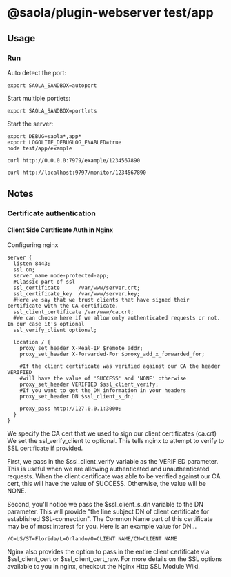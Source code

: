 # @saola/plugin-webserver test/app

## Usage

### Run

Auto detect the port:

```
export SAOLA_SANDBOX=autoport
```

Start multiple portlets:

```
export SAOLA_SANDBOX=portlets
```

Start the server:

```shell
export DEBUG=saola*,app*
export LOGOLITE_DEBUGLOG_ENABLED=true
node test/app/example
```

```curl
curl http://0.0.0.0:7979/example/1234567890
```

```curl
curl http://localhost:9797/monitor/1234567890
```

## Notes

### Certificate authentication

#### Client Side Certificate Auth in Nginx

Configuring nginx

```
server {
  listen 8443;
  ssl on;
  server_name node-protected-app;
  #Classic part of ssl
  ssl_certificate      /var/www/server.crt;
  ssl_certificate_key  /var/www/server.key;
  #Here we say that we trust clients that have signed their certificate with the CA certificate.
  ssl_client_certificate /var/www/ca.crt;
  #We can choose here if we allow only authenticated requests or not. In our case it's optional
  ssl_verify_client optional;

  location / {
    proxy_set_header X-Real-IP $remote_addr;
    proxy_set_header X-Forwarded-For $proxy_add_x_forwarded_for;

    #If the client certificate was verified against our CA the header VERIFIED
    #will have the value of 'SUCCESS' and 'NONE' otherwise
    proxy_set_header VERIFIED $ssl_client_verify;
    #If you want to get the DN information in your headers
    proxy_set_header DN $ssl_client_s_dn;

    proxy_pass http://127.0.0.1:3000;
  }
}
```

We specify the CA cert that we used to sign our client certificates (ca.crt) We set the ssl_verify_client to optional. This tells nginx to attempt to verify to SSL certificate if provided.

First, we pass in the $ssl_client_verify variable as the VERIFIED parameter. This is useful when we are allowing authenticated and unauthenticated requests. When the client certificate was able to be verified against our CA cert, this will have the value of SUCCESS. Otherwise, the value will be NONE.

Second, you'll notice we pass the $ssl_client_s_dn variable to the DN parameter. This will provide "the line subject DN of client certificate for established SSL-connection". The Common Name part of this certificate may be of most interest for you. Here is an example value for DN...

```
/C=US/ST=Florida/L=Orlando/O=CLIENT NAME/CN=CLIENT NAME
```

Nginx also provides the option to pass in the entire client certificate via $ssl_client_cert or $ssl_client_cert_raw. For more details on the SSL options available to you in nginx, checkout the Nginx Http SSL Module Wiki.
